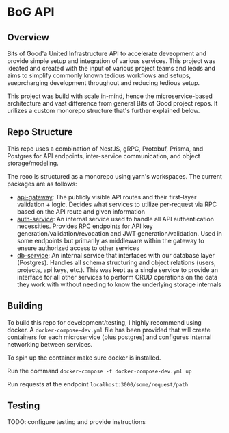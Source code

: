 # BoG API

## Overview

Bits of Good'a United Infrastructure API to accelerate deveopment and provide simple setup and integration of various services. This project was ideated and created with the input of various project teams and leads and aims to simplify commonly known tedious workflows and setups, sueprcharging development throughout and reducing tedious setup.

This project was build with scale in-mind, hence the microservice-based architecture and vast difference from general Bits of Good project repos. It urilizes a custom monorepo structure that's further explained below.

## Repo Structure

This repo uses a combination of NestJS, gRPC, Protobuf, Prisma, and Postgres for API endpoints, inter-service communication, and object storage/modeling.

The reoo is structured as a monorepo using yarn's workspaces. The current packages are as follows:

- [api-gateway](./packages/api-gateway/): The publicly visible API routes and their first-layer validation + logic. Decides what services to utilize per-request via RPC based on the API route and given information
- [auth-service](./packages/auth-service/): An internal service used to handle all API authentication necessities. Provides RPC endpoints for API key generation/validation/revocation and JWT generation/validation. Used in some endpoints but primarily as middleware within the gateway to ensure authorized access to other services
- [db-service](./packages/db-service/): An internal service that interfaces with our database layer (Postgres). Handles all schema structuring and object relations (users, projects, api keys, etc.). This was kept as a single service to provide an interface for all other services to perform CRUD operations on the data they work with without needing to know the underlying storage internals

## Building

To build this repo for development/testing, I highly recommend using docker. A `docker-compose-dev.yml` file has been provided that will create containers for each microservice (plus postgres) and configures internal networking between services.

To spin up the container make sure docker is installed.

Run the command `docker-compose -f docker-compose-dev.yml up`

Run requests at the endpoint `localhost:3000/some/request/path`

## Testing

TODO: configure testing and provide instructions
